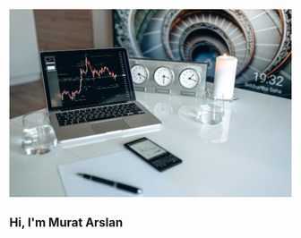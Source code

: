 <img src="https://github.com/murattugra/murattugra/blob/main/arkaplan.jpeg?raw=true">

<h2 align="enter">Hi, I'm Murat Arslan</h2>

